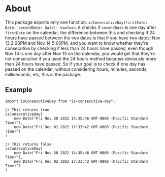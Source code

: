 # About
This package exports only one function: `isConsecutiveDay(firstDate: Date, secondDate: Date): boolean`,
it checks if `secondDate` is one day after `firstDate` on the calendar, the difference between this and checking if
24 hours have passed between the two dates is that if you have two dates: Nov 13 2:00PM and Nov 14 5:00PM, and you want to know whether they're consecutive
by checking if less than 24 hours have passed, even though Nov 14 is one day after Nov 13 on the calendar, you would get that they're
not consecutive if you used the 24 hours method because obviously more than 24 hours have passed.
So if your goal is to check if one day has passed on the calendar, without considering hours, minutes, seconds, milliseconds, etc, this is the package.

## Example

```
import isConsecutiveDay from "is-consecutive-day";

// This returns true
isConsecutiveDay(
    new Date("Fri Nov 30 2022 14:35:46 GMT-0800 (Pacific Standard Time)"),
    new Date("Fri Dec 01 2022 17:33:42 GMT-0800 (Pacific Standard Time)")
)

// This returns false
isConsecutiveDay(
    new Date("Fri Nov 30 2022 14:35:46 GMT-0800 (Pacific Standard Time)"),
    new Date("Fri Dec 02 2022 17:33:42 GMT-0800 (Pacific Standard Time)")
)
```